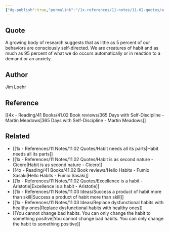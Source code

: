 ```yaml
---
{"dg-publish":true,"permalink":"/1x-references/11-notes/11-02-quotes/a-growing-body-of-research-suggests-that-as-little-as-5-percent-of-our-behaviors-are-consciously-self-directed-jim-loehr/","title":"A growing body of research suggests that as little as 5 percent of our behaviors are consciously self-directed. We are creatures of habit and as much as 95 percent of what we do occurs automatically or in reaction to a demand or an anxiety - Jim Loehr","created":"2024-02-23T11:47:30.734+03:00","updated":"2025-01-14T22:10:52.527+03:00"}
---
```



## Quote
A growing body of research suggests that as little as 5 percent of our behaviors are consciously self-directed. We are creatures of habit and as much as 95 percent of what we do occurs automatically or in reaction to a demand or an anxiety.

## Author
Jim Loehr

## Reference
[[4x - Reading/41 Books/41.02 Book reviews/365 Days with Self-Discipline - Martin Meadows\|365 Days with Self-Discipline - Martin Meadows]]

## Related
- [[1x - References/11 Notes/11.02 Quotes/Habit needs all its parts\|Habit needs all its parts]]
- [[1x - References/11 Notes/11.02 Quotes/Habit is as second nature - Cicero\|Habit is as second nature - Cicero]]
- [[4x - Reading/41 Books/41.02 Book reviews/Hello Habits - Fumio Sasaki\|Hello Habits - Fumio Sasaki]]
- [[1x - References/11 Notes/11.02 Quotes/Excellence is a habit - Aristotle\|Excellence is a habit - Aristotle]]
- [[1x - References/11 Notes/11.03 Ideas/Success a product of habit more than skill\|Success a product of habit more than skill]]
- [[1x - References/11 Notes/11.03 Ideas/Replace dysfunctional habits with healthy ones\|Replace dysfunctional habits with healthy ones]]
- [[You cannot change bad habits. You can only change the habit to something positive\|You cannot change bad habits. You can only change the habit to something positive]]
